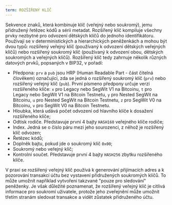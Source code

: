 ```yaml
---
term: ROZŠÍŘENÝ KLÍČ
---
```


Sekvence znaků, která kombinuje klíč (veřejný nebo soukromý), jemu přidružený řetězec kódů a sérii metadat. Rozšířený klíč kompiluje všechny prvky nezbytné pro odvození dětských klíčů do jednoho identifikátoru. Používají se v deterministických a hierarchických peněženkách a mohou být dvou typů: rozšířený veřejný klíč (používaný k odvození dětských veřejných klíčů) nebo rozšířený soukromý klíč (používaný k odvození obou, dětských soukromých a veřejných klíčů). Rozšířený klíč tedy zahrnuje několik různých datových prvků, popsaných v BIP32, v pořadí:
* Předpona: `prv` a `pub` jsou HRP (Human Readable Part - část čitelná člověkem) označující, zda se jedná o rozšířený soukromý klíč (`prv`) nebo rozšířený veřejný klíč (`pub`). První písmeno předpony určuje verzi rozšířeného klíče: `x` pro Legacy nebo SegWit V1 na Bitcoinu, `t` pro Legacy nebo SegWit V1 na Bitcoin Testnetu, `y` pro Nested SegWit na Bitcoinu, `u` pro Nested SegWit na Bitcoin Testnetu, `z` pro SegWit V0 na Bitcoinu, `v` pro SegWit V0 na Bitcoin Testnetu.
* Hloubka, která udává počet odvození od hlavního klíče k dosažení rozšířeného klíče;
* Odtisk rodiče. Představuje první 4 bajty `HASH160` veřejného klíče rodiče;
* Index. Jedná se o číslo páru mezi jeho sourozenci, z něhož je rozšířený klíč odvozen;
* Řetězec kódů;
* Doplněk bajtu, pokud jde o soukromý klíč `0x00`;
* Soukromý nebo veřejný klíč;
* Kontrolní součet. Představuje první 4 bajty `HASH256` zbytku rozšířeného klíče.

V praxi se rozšířený veřejný klíč používá k generování přijímacích adres a k pozorování transakcí účtu bez vystavení přidružených soukromých klíčů. To může umožnit například vytvoření takzvané "pouze pro sledování" peněženky. Je však důležité poznamenat, že rozšířený veřejný klíč je citlivá informace pro soukromí uživatele, protože jeho zveřejnění může umožnit třetím stranám sledovat transakce a vidět zůstatek přidruženého účtu.